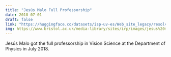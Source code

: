 ```yaml
---
title: "Jesús Malo Full Professorship"
date: 2018-07-01
draft: false
link: "https://huggingface.co/datasets/isp-uv-es/Web_site_legacy/resolve/main/people/malo/proyectoJMalo.pdf"
img: https://www.bristol.ac.uk/media-library/sites/irp/images/jesus%20malo%20lopez-400x280.JPG
---
```


Jesús Malo got the full professorship in Vision Science at the Department of Physics in July 2018.
